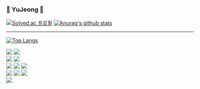 

<!--
**uzhjd/uzhjd** is a ✨ _special_ ✨ repository because its `README.md` (this file) appears on your GitHub profile.

Here are some ideas to get you started:

- 🔭 I’m currently working on ...
- 🌱 I’m currently learning ...
- 👯 I’m looking to collaborate on ...
- 🤔 I’m looking for help with ...
- 💬 Ask me about ...
- 📫 How to reach me: ...
- 😄 Pronouns: ...
- ⚡ Fun fact: ...
-->

<div>

 ### 🌼 YuJeong 🌼
            
[![Solved.ac
프로필](http://mazassumnida.wtf/api/v2/generate_badge?boj=20193166)](https://solved.ac/20193166)          [![Anurag's github stats](https://github-readme-stats.vercel.app/api?username=uzhjd&card_width=370&show_icons=true&theme=radical)](https://github.com/anuraghazra/github-readme-stats)

---
[![Top Langs](https://github-readme-stats.vercel.app/api/top-langs/?username=uzhjd&layout=compact)](https://github.com/uzhjd/github-readme-stats)
<div><img src="https://img.shields.io/badge/Spring Boot-6DB33F?style=flat-square&logo=Spring Boot&logoColor=white"/>          <img src="https://img.shields.io/badge/Vue.js-4FC08D?style=flat-square&logo=Vue.js&logoColor=white"/>
<br><img src="https://img.shields.io/badge/MySQL-4479A1?style=flat-square&logo=MySQL&logoColor=white"/>          <img src="https://img.shields.io/badge/MariaDB-003545?style=flat-square&logo=MariaDB&logoColor=white"/>
<br><img src="https://img.shields.io/badge/Git-F05032?style=flat-square&logo=Git&logoColor=white"/>          <img src="https://img.shields.io/badge/GitHub-181717?style=flat-square&logo=GitHub&logoColor=white"/>          <img src="https://img.shields.io/badge/GitLab-FC6D26?style=flat-square&logo=GitLab&logoColor=white"/>
<br><img src="https://img.shields.io/badge/IntelliJ IDEA-000000?style=flat-square&logo=IntelliJ IDEA&logoColor=white"/>          <img src="https://img.shields.io/badge/Visual Studio-5C2D91?style=flat-square&logo=Visual Studio&logoColor=white"/>          <img src="https://img.shields.io/badge/Visual Studio Code-007ACC?style=flat-square&logo=Visual Studio Code&logoColor=white"/>
<br><img src="https://img.shields.io/badge/Slack-4A154B?style=flat-square&logo=Slack&logoColor=white"/></div>
</div>
